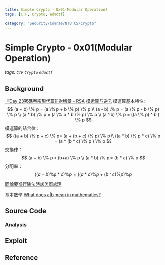 ```yaml
---
title: Simple Crypto - 0x01(Modular Operation)
tags: [CTF, Crypto, eductf]

category: "Security/Course/NTU CS/Crypto"
---
```


# Simple Crypto - 0x01(Modular Operation)
###### tags: `CTF` `Crypto` `eductf`

## Background
[『Day 23密碼卷宗現代篇非對稱章 - RSA](https://ithelp.ithome.com.tw/articles/10225768)
[模运算与逆元](https://blog.csdn.net/lion19930924/article/details/61926019)
模運算基本特性:
$$
(a + b) \% p = (a \% p + b \% p) \% p \\
(a - b) \% p = (a \% p - b \% p) \% p \\ 
(a * b) \% p = (a \% p * b \% p) \% p \\
(a ^ b) \% p = ((a \% p) ^ b ) \% p
$$
模運算的结合律：
$$
((a + b) \% p + c) \% p= (a + (b + c) \% p) \% p \\
((a * b) \% p * c) \% p = (a * (b * c) \% p ) \% p
$$
交換律：
$$
(a + b) \% p = (b+a) \% p \\
(a * b) \% p = (b * a) \% p
$$
分配率：
$$
((a +b) \% p * c) \% p = ((a * c) \% p + (b * c) \% p) \% p
$$

[同餘要進行除法時該怎麼處理](https://youtu.be/gKUUI5gQs_k)


基本數學
[What does a|b mean in mathematics?](https://www.quora.com/What-does-a-b-mean-in-mathematics)
## Source Code

### Analysis

## Exploit

## Reference